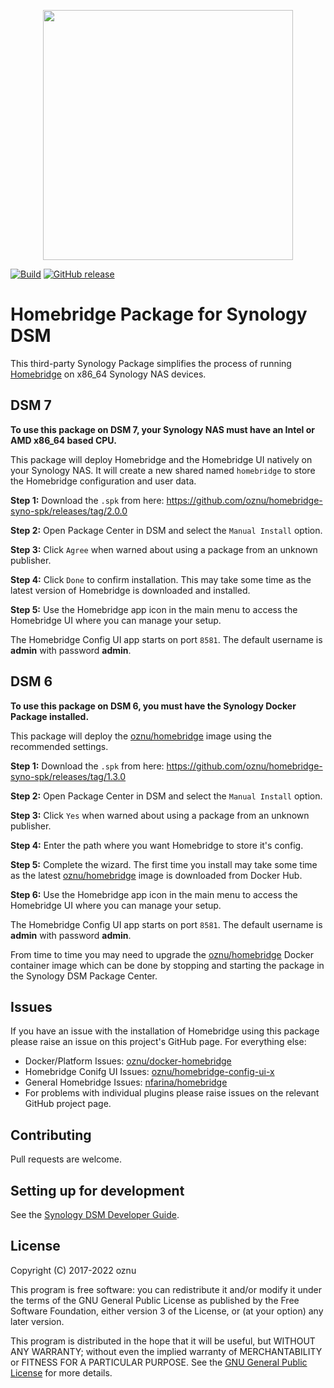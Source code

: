 <p align="center">
<img width="400px" src="https://user-images.githubusercontent.com/3979615/79035227-bdd5be00-7bff-11ea-900f-2fef01bba4ba.png">
</p>

[![Build](https://github.com/oznu/homebridge-syno-spk/workflows/Build/badge.svg)](https://github.com/oznu/homebridge-syno-spk/actions)
[![GitHub release](https://img.shields.io/github/release/oznu/homebridge-syno-spk.svg)](https://github.com/oznu/homebridge-syno-spk/releases/latest)

# Homebridge Package for Synology DSM

This third-party Synology Package simplifies the process of running [Homebridge](https://github.com/nfarina/homebridge) on x86_64 Synology NAS devices.

## DSM 7

**To use this package on DSM 7, your Synology NAS must have an Intel or AMD x86_64 based CPU.**

This package will deploy Homebridge and the Homebridge UI natively on your Synology NAS. It will create a new shared named `homebridge` to store the Homebridge configuration and user data.

**Step 1:** Download the `.spk` from here: https://github.com/oznu/homebridge-syno-spk/releases/tag/2.0.0

**Step 2:** Open Package Center in DSM and select the `Manual Install` option.

**Step 3:** Click `Agree` when warned about using a package from an unknown publisher.

**Step 4:** Click `Done` to confirm installation. This may take some time as the latest version of Homebridge is downloaded and installed.

**Step 5:** Use the Homebridge app icon in the main menu to access the Homebridge UI where you can manage your setup.

The Homebridge Config UI app starts on port `8581`. The default username is **admin** with password **admin**.

## DSM 6

**To use this package on DSM 6, you must have the Synology Docker Package installed.**

This package will deploy the [oznu/homebridge](https://hub.docker.com/r/oznu/homebridge/) image using the recommended settings.

**Step 1:** Download the `.spk` from here: https://github.com/oznu/homebridge-syno-spk/releases/tag/1.3.0

**Step 2:** Open Package Center in DSM and select the `Manual Install` option.

**Step 3:** Click `Yes` when warned about using a package from an unknown publisher.

**Step 4:** Enter the path where you want Homebridge to store it's config.

**Step 5:** Complete the wizard. The first time you install may take some time as the latest [oznu/homebridge](https://hub.docker.com/r/oznu/homebridge/) image is downloaded from Docker Hub.

**Step 6:** Use the Homebridge app icon in the main menu to access the Homebridge UI where you can manage your setup.

The Homebridge Config UI app starts on port `8581`. The default username is **admin** with password **admin**.

From time to time you may need to upgrade the [oznu/homebridge](https://hub.docker.com/r/oznu/homebridge/) Docker container image which can be done by stopping and starting the package in the Synology DSM Package Center.

## Issues

If you have an issue with the installation of Homebridge using this package please raise an issue on this project's GitHub page. For everything else:

* Docker/Platform Issues: [oznu/docker-homebridge](https://github.com/oznu/docker-homebridge)
* Homebridge Conifg UI Issues: [oznu/homebridge-config-ui-x](https://github.com/oznu/homebridge-config-ui-x)
* General Homebridge Issues: [nfarina/homebridge](https://github.com/nfarina/homebridge)
* For problems with individual plugins please raise issues on the relevant GitHub project page.

## Contributing

Pull requests are welcome.

## Setting up for development

See the [Synology DSM Developer Guide](https://help.synology.com/developer-guide/).

## License

Copyright (C) 2017-2022 oznu

This program is free software: you can redistribute it and/or modify it under the terms of the GNU General Public License as published by the Free Software Foundation, either version 3 of the License, or (at your option) any later version.

This program is distributed in the hope that it will be useful, but WITHOUT ANY WARRANTY; without even the implied warranty of MERCHANTABILITY or FITNESS FOR A PARTICULAR PURPOSE.  See the [GNU General Public License](./LICENSE) for more details.
